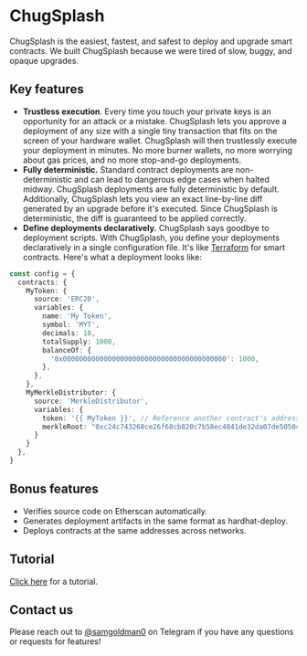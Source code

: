 # ChugSplash

ChugSplash is the easiest, fastest, and safest to deploy and upgrade smart contracts. We built ChugSplash because we were tired of slow, buggy, and opaque upgrades.

## Key features

* **Trustless execution**. Every time you touch your private keys is an opportunity for an attack or a mistake. ChugSplash lets you approve a deployment of any size with a single tiny transaction that fits on the screen of your hardware wallet. ChugSplash will then trustlessly execute your deployment in minutes. No more burner wallets, no more worrying about gas prices, and no more stop-and-go deployments.
* **Fully deterministic.** Standard contract deployments are non-deterministic and can lead to dangerous edge cases when halted midway. ChugSplash deployments are fully deterministic by default. Additionally, ChugSplash lets you view an exact line-by-line diff generated by an upgrade before it's executed. Since ChugSplash is deterministic, the diff is guaranteed to be applied correctly.
* **Define deployments declaratively.** ChugSplash says goodbye to deployment scripts. With ChugSplash, you define your deployments declaratively in a single configuration file. It's like [Terraform](https://www.terraform.io/) for smart contracts. Here's what a deployment looks like:

```ts
const config = {
  contracts: {
    MyToken: {
      source: 'ERC20',
      variables: {
        name: 'My Token',
        symbol: 'MYT',
        decimals: 18,
        totalSupply: 1000,
        balanceOf: {
          '0x0000000000000000000000000000000000000000': 1000,
        },
      },
    },
    MyMerkleDistributor: {
      source: 'MerkleDistributor',
      variables: {
        token: '{{ MyToken }}', // Reference another contract's address. No keeping track of contract dependencies!
        merkleRoot: "0xc24c743268ce26f68cb820c7b58ec4841de32da07de505049b09405e0372cc41"
      }
    }
  },
}
```

## Bonus features
* Verifies source code on Etherscan automatically.
* Generates deployment artifacts in the same format as hardhat-deploy.
* Deploys contracts at the same addresses across networks.

## Tutorial

[Click here](TODO) for a tutorial.

## Contact us

Please reach out to [@samgoldman0](https://t.me/samgoldman0) on Telegram if you have any questions or requests for features!